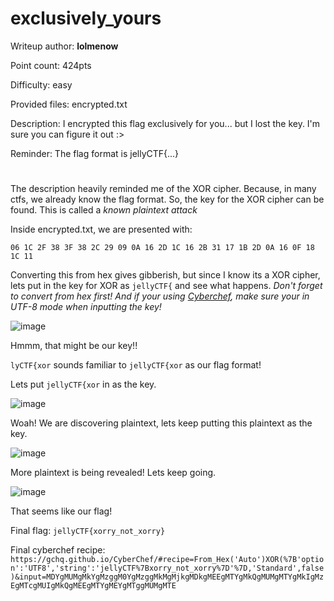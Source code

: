 # exclusively_yours
Writeup author: **lolmenow**

Point count: 424pts

Difficulty: easy

Provided files: encrypted.txt

Description: I encrypted this flag exclusively for you... but I lost the key. I'm sure you can figure it out :>

Reminder: The flag format is jellyCTF{...}
# 

The description heavily reminded me of the XOR cipher. Because, in many ctfs, we already know the flag format. So, the key for the XOR cipher can be found. This is called a *known plaintext attack*

Inside encrypted.txt, we are presented with:

`06 1C 2F 38 3F 38 2C 29 09 0A 16 2D 1C 16 2B 31 17 1B 2D 0A 16 0F 18 1C 11`

Converting this from hex gives gibberish, but since I know its a XOR cipher, lets put in the key for XOR as `jellyCTF{` and see what happens. *Don't forget to convert from hex first! And if your using [Cyberchef](https://gchq.github.io/CyberChef/), make sure your in UTF-8 mode when inputting the key!*

![image](https://github.com/sa1181405/pbchocolate-private-writeups/assets/170969470/f63e83c7-dea7-49b6-867b-92ce75d3ec23)

Hmmm, that might be our key!!

`lyCTF{xor` sounds familiar to `jellyCTF{xor` as our flag format!

Lets put `jellyCTF{xor` in as the key. 

![image](https://github.com/sa1181405/pbchocolate-private-writeups/assets/170969470/dab80058-8207-48f6-9768-6f58ae26d6c7)

Woah! We are discovering plaintext, lets keep putting this plaintext as the key.

![image](https://github.com/sa1181405/pbchocolate-private-writeups/assets/170969470/f96c4c32-0fbf-4014-a22a-0e86bf049593)

More plaintext is being revealed! Lets keep going.

![image](https://github.com/sa1181405/pbchocolate-private-writeups/assets/170969470/0e6e8780-ea04-4490-80f4-2171ac3f1944)

That seems like our flag!

Final flag: `jellyCTF{xorry_not_xorry}`

Final cyberchef recipe: `https://gchq.github.io/CyberChef/#recipe=From_Hex('Auto')XOR(%7B'option':'UTF8','string':'jellyCTF%7Bxorry_not_xorry%7D'%7D,'Standard',false)&input=MDYgMUMgMkYgMzggM0YgMzggMkMgMjkgMDkgMEEgMTYgMkQgMUMgMTYgMkIgMzEgMTcgMUIgMkQgMEEgMTYgMEYgMTggMUMgMTE`





